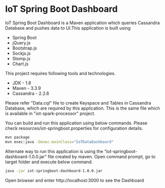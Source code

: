 # IoT Spring Boot Dashboard

IoT Spring Boot Dashboard is a Maven application which queries Cassandra Database and pushes data to UI.This application
is built using

- Spring Boot
- jQuery.js
- Bootstrap.js
- Sockjs.js
- Stomp.js
- Chart.js

This project requires following tools and technologies.

- JDK - 1.8
- Maven - 3.3.9
- Cassandra - 2.2.6

Please refer "Data.cql" file to create Keyspace and Tables in Cassandra Database, which are required by this
application. This is the same file which is available in "iot-spark-processor" project.

You can build and run this application using below commands. Please check resources/iot-springboot.properties for
configuration details.

```sh
mvn package
mvn exec:java -Dexec.mainClass="IoTDataDashboard"
```

Alternate way to run this application is using the “iot-springboot-dashboard-1.0.0.jar” file created by maven. Open
command prompt, go to target folder and execute below command.

```sh
java -jar iot-springboot-dashboard-1.0.0.jar
```

Open browser and enter http://localhost:3000 to see the Dashboard
